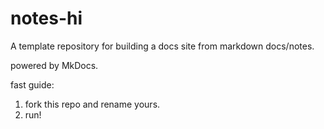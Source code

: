 # notes-hi

A template repository for building a docs site from markdown docs/notes.

powered by MkDocs.

fast guide:

1. fork this repo and rename yours.
2. run!




